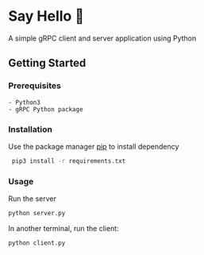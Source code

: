 # Say Hello 👋
A simple gRPC client and server application using Python

## Getting Started

### Prerequisites
    - Python3
    - gRPC Python package

### Installation
Use the package manager [pip](https://pip.pypa.io/en/stable/) to install dependency
```bash
 pip3 install -r requirements.txt
```

### Usage

Run the server
```bash
python server.py
```

In another terminal, run the client:
```bash
python client.py
```
